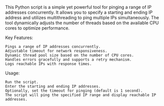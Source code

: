 This Python script is a simple yet powerful tool for pinging a range of IP addresses concurrently.
It allows you to specify a starting and ending IP address and utilizes multithreading to ping multiple IPs simultaneously. 
The tool dynamically adjusts the number of threads based on the available CPU cores to optimize performance.

Key Features:

    Pings a range of IP addresses concurrently.
    Adjustable timeout for network responsiveness.
    Dynamic thread pool size based on the number of CPU cores.
    Handles errors gracefully and supports a retry mechanism.
    Logs reachable IPs with response times.

Usage:

    Run the script.
    Enter the starting and ending IP addresses.
    Optionally, set the timeout for pinging (default is 1 second).
    The script will ping the specified IP range and display reachable IP addresses.
